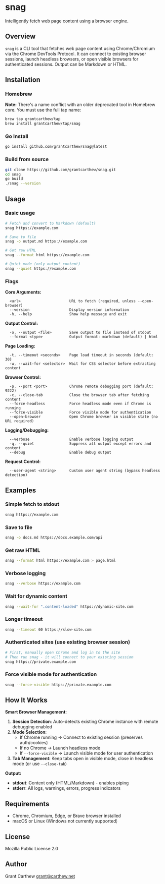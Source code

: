 # snag

Intelligently fetch web page content using a browser engine.

## Overview

`snag` is a CLI tool that fetches web page content using Chrome/Chromium via the Chrome DevTools Protocol. It can connect to existing browser sessions, launch headless browsers, or open visible browsers for authenticated sessions. Output can be Markdown or HTML.

## Installation

### Homebrew

**Note:** There's a name conflict with an older deprecated tool in Homebrew core. You must use the full tap name:

```bash
brew tap grantcarthew/tap
brew install grantcarthew/tap/snag
```

### Go Install

```bash
go install github.com/grantcarthew/snag@latest
```

### Build from source

```bash
git clone https://github.com/grantcarthew/snag.git
cd snag
go build
./snag --version
```

## Usage

### Basic usage

```bash
# Fetch and convert to Markdown (default)
snag https://example.com

# Save to file
snag -o output.md https://example.com

# Get raw HTML
snag --format html https://example.com

# Quiet mode (only output content)
snag --quiet https://example.com
```

### Flags

**Core Arguments:**
```
  <url>                      URL to fetch (required, unless --open-browser)
  --version                  Display version information
  -h, --help                 Show help message and exit
```

**Output Control:**
```
  -o, --output <file>        Save output to file instead of stdout
  --format <type>            Output format: markdown (default) | html
```

**Page Loading:**
```
  -t, --timeout <seconds>    Page load timeout in seconds (default: 30)
  -w, --wait-for <selector>  Wait for CSS selector before extracting content
```

**Browser Control:**
```
  -p, --port <port>          Chrome remote debugging port (default: 9222)
  -c, --close-tab            Close the browser tab after fetching content
  --force-headless           Force headless mode even if Chrome is running
  --force-visible            Force visible mode for authentication
  --open-browser             Open Chrome browser in visible state (no URL required)
```

**Logging/Debugging:**
```
  --verbose                  Enable verbose logging output
  -q, --quiet                Suppress all output except errors and content
  --debug                    Enable debug output
```

**Request Control:**
```
  --user-agent <string>      Custom user agent string (bypass headless detection)
```

## Examples

### Simple fetch to stdout

```bash
snag https://example.com
```

### Save to file

```bash
snag -o docs.md https://docs.example.com/api
```

### Get raw HTML

```bash
snag --format html https://example.com > page.html
```

### Verbose logging

```bash
snag --verbose https://example.com
```

### Wait for dynamic content

```bash
snag --wait-for ".content-loaded" https://dynamic-site.com
```

### Longer timeout

```bash
snag --timeout 60 https://slow-site.com
```

### Authenticated sites (use existing browser session)

```bash
# First, manually open Chrome and log in to the site
# Then run snag - it will connect to your existing session
snag https://private.example.com
```

### Force visible mode for authentication

```bash
snag --force-visible https://private.example.com
```

## How It Works

**Smart Browser Management:**

1. **Session Detection**: Auto-detects existing Chrome instance with remote debugging enabled
2. **Mode Selection**:
   - If Chrome running → Connect to existing session (preserves auth/cookies)
   - If no Chrome → Launch headless mode
   - If `--force-visible` → Launch visible mode for user authentication
3. **Tab Management**: Keep tabs open in visible mode, close in headless mode (or use `--close-tab`)

**Output:**

- **stdout**: Content only (HTML/Markdown) - enables piping
- **stderr**: All logs, warnings, errors, progress indicators

## Requirements

- Chrome, Chromium, Edge, or Brave browser installed
- macOS or Linux (Windows not currently supported)

## License

Mozilla Public License 2.0

## Author

Grant Carthew <grant@carthew.net>
